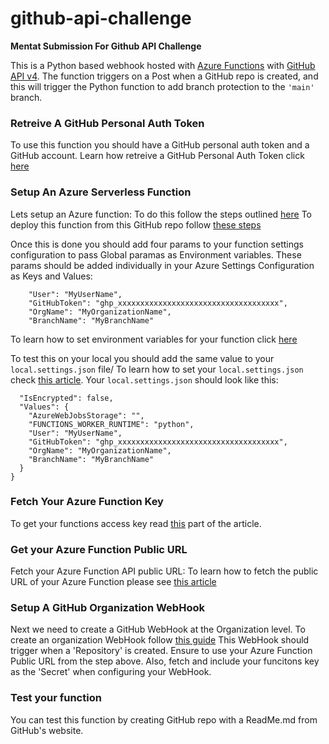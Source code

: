 # github-api-challenge
__Mentat Submission For Github API Challenge__

This is a Python based webhook hosted with [Azure Functions](https://azure.microsoft.com/en-us/services/functions/) with [GitHub API v4](https://docs.github.com/en/rest). The function triggers on a Post  when a GitHub repo is created, and this will trigger the Python function to add branch protection to the `'main'` branch.

### Retreive A GitHub Personal Auth Token
To use this function you should have a GitHub personal auth token and a GitHub account.
Learn how retreive a GitHub Personal Auth Token click [here](https://docs.github.com/en/authentication/keeping-your-account-and-data-secure/creating-a-personal-access-token)

### Setup An Azure Serverless Function
Lets setup an Azure function:
To do this follow the steps outlined [here](https://docs.microsoft.com/en-us/azure/azure-functions/create-first-function-vs-code-python)
To deploy this function from this GitHub repo follow [these steps](https://docs.microsoft.com/en-us/azure/azure-functions/functions-how-to-github-actions?tabs=python)

Once this is done you should add four params to your function settings configuration to pass Global paramas as Environment variables.
These params should be added individually in your Azure Settings Configuration as Keys and Values:
```
    "User": "MyUserName",
    "GitHubToken": "ghp_xxxxxxxxxxxxxxxxxxxxxxxxxxxxxxxxxxxx",
    "OrgName": "MyOrganizationName",
    "BranchName": "MyBranchName"
```
To learn how to set environment variables for your function click [here](https://docs.microsoft.com/en-us/azure/azure-functions/functions-how-to-use-azure-function-app-settings?tabs=portal#settings)

To test this on your local you should add the same value to your `local.settings.json` file/
To learn how to set your `local.settings.json` check [this article](https://docs.microsoft.com/en-us/azure/azure-functions/functions-develop-local#local-settings-file).
Your `local.settings.json` should look like this:
```{
  "IsEncrypted": false,
  "Values": {
    "AzureWebJobsStorage": "",
    "FUNCTIONS_WORKER_RUNTIME": "python",
    "User": "MyUserName",
    "GitHubToken": "ghp_xxxxxxxxxxxxxxxxxxxxxxxxxxxxxxxxxxxx",
    "OrgName": "MyOrganizationName",
    "BranchName": "MyBranchName"
  }
}
```
### Fetch Your Azure Function Key
To get your functions access key read [this](https://docs.microsoft.com/en-us/azure/azure-functions/functions-how-to-use-azure-function-app-settings?tabs=portal#get-your-function-access-keys) part of the article.

### Get your Azure Function Public URL
Fetch your Azure Function API public URL:
To learn how to fetch the public URL of your Azure Function please see [this article](https://docs.microsoft.com/en-us/azure/azure-functions/functions-develop-vs-code?tabs=python#get-the-url-of-the-deployed-function)

### Setup A GitHub Organization WebHook
Next we need to create a GitHub WebHook at the Organization level.
To create an organization WebHook follow [this guide](https://docs.github.com/en/developers/webhooks-and-events/webhooks/creating-webhooks)
This WebHook should trigger when a 'Repository' is created.
Ensure to use your Azure Function Public URL from the step above. Also, fetch and include your funcitons key as the 'Secret' when configuring your WebHook.

### Test your function
You can test this function by creating GitHub repo with a ReadMe.md from GitHub's website.


